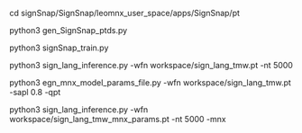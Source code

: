 cd signSnap/SignSnap/leomnx_user_space/apps/SignSnap/pt

python3 gen_SignSnap_ptds.py 

python3 signSnap_train.py 

python3 sign_lang_inference.py -wfn workspace/sign_lang_tmw.pt -nt 5000 

python3 egn_mnx_model_params_file.py -wfn workspace/sign_lang_tmw.pt -sapl 0.8 -qpt 

python3 sign_lang_inference.py -wfn workspace/sign_lang_tmw_mnx_params.pt -nt 5000 -mnx